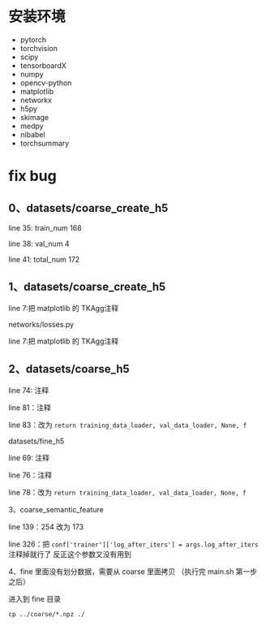 # 安装环境

- pytorch
- torchvision
- scipy
- tensorboardX
- numpy
- opencv-python
- matplotlib
- networkx
- h5py
- skimage
- medpy
- nibabel
- torchsummary

# fix bug

## 0、datasets/coarse_create_h5

line 35: train_num 168

line 38: val_num 4

line 41: total_num 172

## 1、datasets/coarse_create_h5
line 7:把 matplotlib 的 TKAgg注释

networks/losses.py

line 7:把 matplotlib 的 TKAgg注释


## 2、datasets/coarse_h5
line 74: 注释

line 81：注释

line 83：改为 `return training_data_loader, val_data_loader, None, f`

datasets/fine_h5

line 69: 注释

line 76：注释

line 78：改为 `return training_data_loader, val_data_loader, None, f`


3、coarse_semantic_feature

line 139：254 改为 173

line 326：把 `conf['trainer']['log_after_iters'] = args.log_after_iters` 注释掉就行了
反正这个参数又没有用到


4、fine 里面没有划分数据，需要从 coarse 里面拷贝
（执行完 main.sh 第一步之后）

进入到 fine 目录

`cp ../coarse/*.npz ./`


